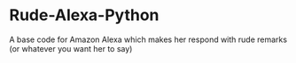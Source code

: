 # Rude-Alexa-Python
A base code for Amazon Alexa which makes her respond with rude remarks (or whatever you want her to say)
